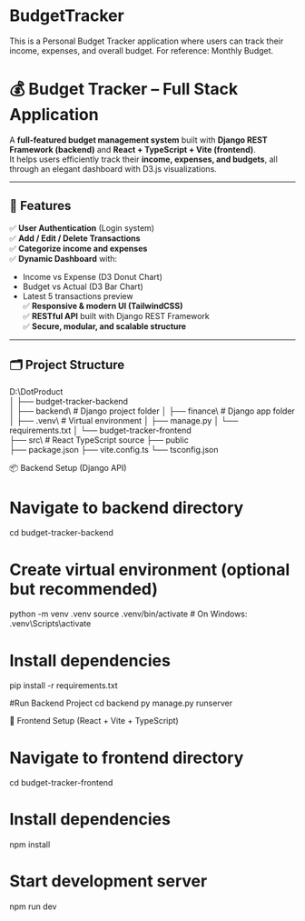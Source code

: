 # BudgetTracker
This is a Personal Budget Tracker application where users can track their income, expenses, and overall  budget. For reference: Monthly Budget.

# 💰 Budget Tracker – Full Stack Application

A **full-featured budget management system** built with **Django REST Framework (backend)** and **React + TypeScript + Vite (frontend)**.  
It helps users efficiently track their **income, expenses, and budgets**, all through an elegant dashboard with D3.js visualizations.

---

## 🚀 Features

✅ **User Authentication** (Login system)  
✅ **Add / Edit / Delete Transactions**  
✅ **Categorize income and expenses**  
✅ **Dynamic Dashboard** with:
   - Income vs Expense (D3 Donut Chart)
   - Budget vs Actual (D3 Bar Chart)
   - Latest 5 transactions preview  
✅ **Responsive & modern UI (TailwindCSS)**  
✅ **RESTful API** built with Django REST Framework  
✅ **Secure, modular, and scalable structure**

---

## 🗂️ Project Structure

D:\DotProduct\
│
├── budget-tracker-backend\
│   ├── backend\                # Django project folder
│   ├── finance\                # Django app folder
│   ├── .venv\                  # Virtual environment
│   ├── manage.py
│   └── requirements.txt
│
└── budget-tracker-frontend\
    ├── src\                    # React TypeScript source
    ├── public\
    ├── package.json
    ├── vite.config.ts
    └── tsconfig.json


📦 Backend Setup (Django API)

# Navigate to backend directory
cd budget-tracker-backend

# Create virtual environment (optional but recommended)
python -m venv .venv
source .venv/bin/activate  # On Windows: .venv\Scripts\activate

# Install dependencies
pip install -r requirements.txt

#Run Backend Project
cd backend
py manage.py runserver


🎨 Frontend Setup (React + Vite + TypeScript)

# Navigate to frontend directory
cd budget-tracker-frontend

# Install dependencies
npm install

# Start development server
npm run dev
